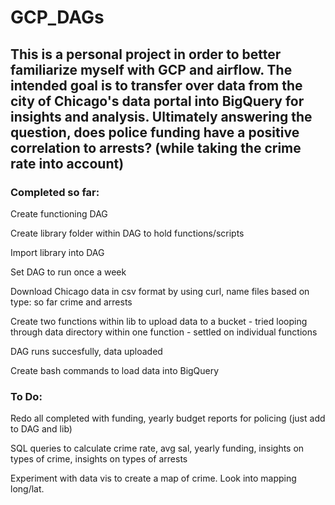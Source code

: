 # GCP_DAGs
<h2>
This is a personal project in order to better familiarize myself with GCP and airflow.  The intended goal is to transfer over data from 
the city of Chicago's data portal into BigQuery for insights and analysis.  Ultimately answering the question, does police funding have a positive
correlation to arrests? (while taking the crime rate into account)
</h2>

<h3>
  Completed so far:
</h3>
<p>Create functioning DAG</p>
<p>Create library folder within DAG to hold functions/scripts</p>
<p>Import library into DAG</p>
<p>Set DAG to run once a week</p>
<p>Download Chicago data in csv format by using curl, name files based on type: so far crime and arrests</p>
<p>Create two functions within lib to upload data to a bucket - 
  tried looping through data directory within one function - settled on individual functions</p>
<p>DAG runs succesfully, data uploaded</p>
<p>Create bash commands to load data into BigQuery</p>

<h3>To Do:</h3>
<p> Redo all completed with funding, yearly budget reports for policing (just add to DAG and lib)</p>
<p>SQL queries to calculate crime rate, avg sal, yearly funding, insights on types of crime, insights on types of arrests</p>
<p>Experiment with data vis to create a map of crime.  Look into mapping long/lat.</p>

